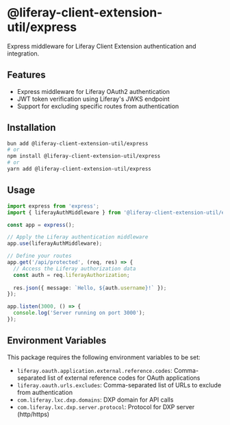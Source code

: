 # @liferay-client-extension-util/express

Express middleware for Liferay Client Extension authentication and integration.

## Features

- Express middleware for Liferay OAuth2 authentication
- JWT token verification using Liferay's JWKS endpoint
- Support for excluding specific routes from authentication

## Installation

```bash
bun add @liferay-client-extension-util/express
# or
npm install @liferay-client-extension-util/express
# or
yarn add @liferay-client-extension-util/express
```

## Usage

```typescript
import express from 'express';
import { liferayAuthMiddleware } from '@liferay-client-extension-util/express';

const app = express();

// Apply the Liferay authentication middleware
app.use(liferayAuthMiddleware);

// Define your routes
app.get('/api/protected', (req, res) => {
  // Access the Liferay authorization data
  const auth = req.liferayAuthorization;
  
  res.json({ message: `Hello, ${auth.username}!` });
});

app.listen(3000, () => {
  console.log('Server running on port 3000');
});
```

## Environment Variables

This package requires the following environment variables to be set:

- `liferay.oauth.application.external.reference.codes`: Comma-separated list of external reference codes for OAuth applications
- `liferay.oauth.urls.excludes`: Comma-separated list of URLs to exclude from authentication
- `com.liferay.lxc.dxp.domains`: DXP domain for API calls
- `com.liferay.lxc.dxp.server.protocol`: Protocol for DXP server (http/https)
